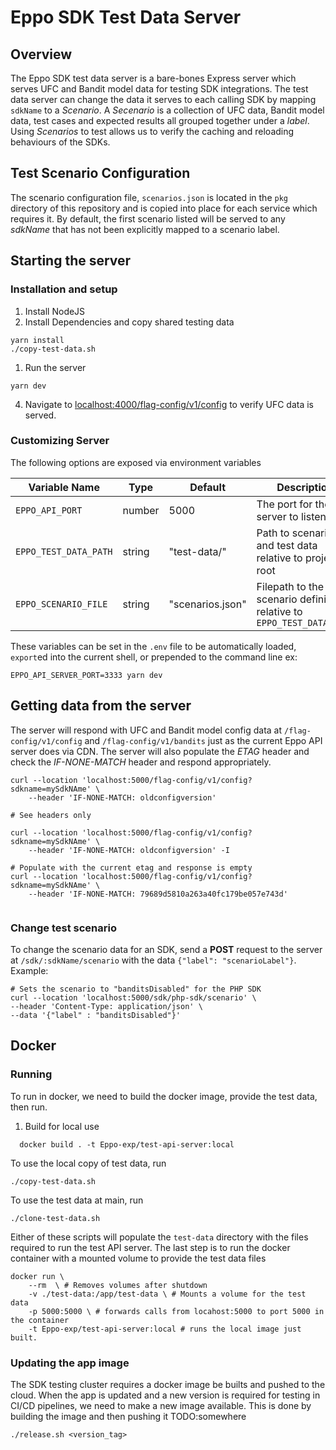 # Eppo SDK Test Data Server

## Overview

The Eppo SDK test data server is a bare-bones Express server which serves UFC and Bandit model data for testing SDK integrations. The test data server can change the data it serves to each calling SDK by mapping `sdkName` to a _Scenario_. A _Secenario_ is a collection of UFC data, Bandit model data, test cases and expected results all grouped together under a _label_. Using _Scenarios_ to test allows us to verify the caching and reloading behaviours of the SDKs.

## Test Scenario Configuration

The scenario configuration file, `scenarios.json` is located in the `pkg` directory of this repository and is copied into place for each service which requires it. By default, the first scenario listed will be served to any _sdkName_ that has not been explicitly mapped to a scenario label.

## Starting the server

### Installation and setup

1. Install NodeJS
2. Install Dependencies and copy shared testing data

```shell
yarn install
./copy-test-data.sh
```

1. Run the server

```shell
yarn dev
```

4. Navigate to [localhost:4000/flag-config/v1/config](localhost:4000/flag-config/v1/config) to verify UFC data is served.

### Customizing Server
The following options are exposed via environment variables

| Variable Name         | Type      | Default           | Description |
| -- | -- | -- | -- |
| `EPPO_API_PORT`       | number    | 5000              | The port for the server to listen on |
| `EPPO_TEST_DATA_PATH` | string    | "test-data/"      | Path to scenario file and test data relative to project root |
| `EPPO_SCENARIO_FILE`  | string    | "scenarios.json"  | Filepath to the scenario definitions, relative to `EPPO_TEST_DATA_PATH` |


These variables can be set in the `.env` file to be automatically loaded, `export`ed into the current shell, or prepended to the command line ex:

```shell
EPPO_API_SERVER_PORT=3333 yarn dev
```

## Getting data from the server

The server will respond with UFC and Bandit model config data at `/flag-config/v1/config` and `/flag-config/v1/bandits` just as the current Eppo API server does via CDN. The server will also populate the _ETAG_ header and check the _IF-NONE-MATCH_ header and respond appropriately.

```shell
curl --location 'localhost:5000/flag-config/v1/config?sdkname=mySdkNAme' \
    --header 'IF-NONE-MATCH: oldconfigversion'

# See headers only

curl --location 'localhost:5000/flag-config/v1/config?sdkname=mySdkNAme' \
    --header 'IF-NONE-MATCH: oldconfigversion' -I

# Populate with the current etag and response is empty
curl --location 'localhost:5000/flag-config/v1/config?sdkname=mySdkNAme' \
    --header 'IF-NONE-MATCH: 79689d5810a263a40fc179be057e743d'


```
### Change test scenario

To change the scenario data for an SDK, send a **POST** request to the server at `/sdk/:sdkName/scenario` with the data `{"label": "scenarioLabel"}`. Example:

```shell
# Sets the scenario to "banditsDisabled" for the PHP SDK
curl --location 'localhost:5000/sdk/php-sdk/scenario' \
--header 'Content-Type: application/json' \
--data '{"label" : "banditsDisabled"}'
```

## Docker

### Running
To run in docker, we need to build the docker image, provide the test data, then run.

1. Build for local use
```shell
  docker build . -t Eppo-exp/test-api-server:local
```

To use the local copy of test data, run
```shell
./copy-test-data.sh
```

To use the test data at main, run
```shell
./clone-test-data.sh
```

Either of these scripts will populate the `test-data` directory with the files required to run the test API server. The last step is to run the docker container with a mounted volume to provide the test data files

```shell
docker run \
    --rm  \ # Removes volumes after shutdown
    -v ./test-data:/app/test-data \ # Mounts a volume for the test data
    -p 5000:5000 \ # forwards calls from locahost:5000 to port 5000 in the container
    -t Eppo-exp/test-api-server:local # runs the local image just built.
```


### Updating the app image
The SDK testing cluster requires a docker image be builts and pushed to the cloud.
When the app is updated and a new version is required for testing in CI/CD pipelines, we need to make a new image available. This is done by building the image and then pushing it TODO:somewhere

```shell
./release.sh <version_tag>
```
